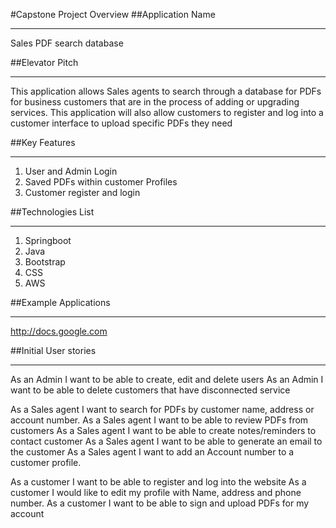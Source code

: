 #Capstone Project Overview
##Application Name
**********************************************
Sales PDF search database

##Elevator Pitch
**********************************************

This application allows Sales agents to search through a database for PDFs for business customers that are in the process of adding or upgrading services.
This application will also allow customers to register and log into a customer interface to upload specific PDFs they need 

##Key Features
**********************************************
1. User and Admin Login
2. Saved PDFs within customer Profiles
3. Customer register and login

##Technologies List
**********************************************
1. Springboot
2. Java
3. Bootstrap
4. CSS
5. AWS

##Example Applications
**********************************************

http://docs.google.com


##Initial User stories
**********************************************

As an Admin I want to be able to create, edit and delete users
As an Admin I want to be able to delete customers that have disconnected service

As a Sales agent I want to search for PDFs by customer name, address or account number.
As a Sales agent I want to be able to review PDFs from customers
As a Sales agent I want to be able to create notes/reminders to contact customer
As a Sales agent I want to be able to generate an email to the customer
As a Sales agent I want to add an Account number to a customer profile.

As a customer I want to be able to register and log into the website
As a customer I would like to edit my profile with Name, address and phone number.
As a customer I want to be able to sign and upload PDFs for my account


